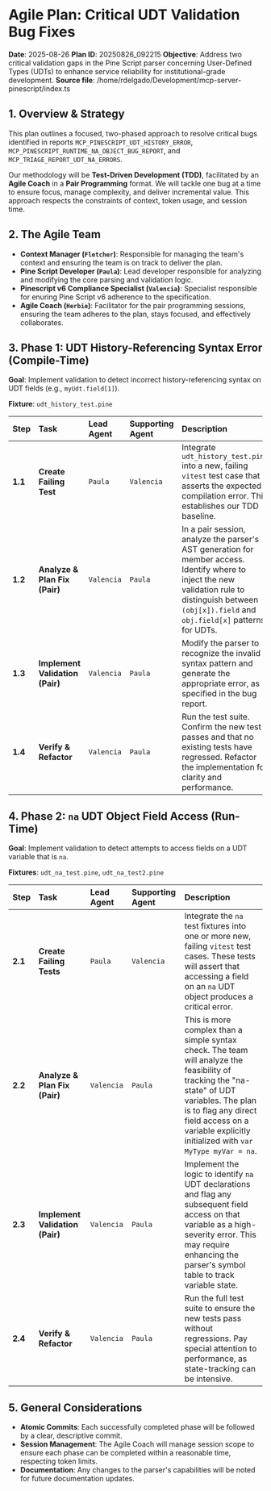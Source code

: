 # Agile Plan: Critical UDT Validation Bug Fixes
**Date**: 2025-08-26
**Plan ID**: 20250826_092215
**Objective**: Address two critical validation gaps in the Pine Script parser concerning User-Defined Types (UDTs) to enhance service reliability for institutional-grade development.
**Source file**: /home/rdelgado/Development/mcp-server-pinescript/index.ts 

## 1. Overview & Strategy

This plan outlines a focused, two-phased approach to resolve critical bugs identified in reports `MCP_PINESCRIPT_UDT_HISTORY_ERROR`, `MCP_PINESCRIPT_RUNTIME_NA_OBJECT_BUG_REPORT`, and `MCP_TRIAGE_REPORT_UDT_NA_ERRORS`.

Our methodology will be **Test-Driven Development (TDD)**, facilitated by an **Agile Coach** in a **Pair Programming** format. We will tackle one bug at a time to ensure focus, manage complexity, and deliver incremental value. This approach respects the constraints of context, token usage, and session time.

## 2. The Agile Team

-   **Context Manager (`Fletcher`)**: Responsible for managing the team's context and ensuring the team is on track to deliver the plan.
-   **Pine Script Developer (`Paula`)**: Lead developer responsible for analyzing and modifying the core parsing and validation logic.
-   **Pinescript v6 Compliance Specialist (`Valencia`)**: Specialist responsible for enuring Pine Script v6 adherence to the specification.
-   **Agile Coach (`Herbie`)**: Facilitator for the pair programming sessions, ensuring the team adheres to the plan, stays focused, and effectively collaborates.

## 3. Phase 1: UDT History-Referencing Syntax Error (Compile-Time)

**Goal**: Implement validation to detect incorrect history-referencing syntax on UDT fields (e.g., `myUdt.field[1]`).

**Fixture**: `udt_history_test.pine`

| Step | Task | Lead Agent | Supporting Agent | Description |
| :--- | :--- | :--- | :--- | :--- |
| **1.1** | **Create Failing Test** | `Paula` | `Valencia` | Integrate `udt_history_test.pine` into a new, failing `vitest` test case that asserts the expected compilation error. This establishes our TDD baseline. |
| **1.2** | **Analyze & Plan Fix (Pair)** | `Valencia` | `Paula` | In a pair session, analyze the parser's AST generation for member access. Identify where to inject the new validation rule to distinguish between `(obj[x]).field` and `obj.field[x]` patterns for UDTs. |
| **1.3** | **Implement Validation (Pair)** | `Valencia` | `Paula` | Modify the parser to recognize the invalid syntax pattern and generate the appropriate error, as specified in the bug report. |
| **1.4** | **Verify & Refactor** | `Valencia` | `Paula` | Run the test suite. Confirm the new test passes and that no existing tests have regressed. Refactor the implementation for clarity and performance. |

## 4. Phase 2: `na` UDT Object Field Access (Run-Time)

**Goal**: Implement validation to detect attempts to access fields on a UDT variable that is `na`.

**Fixtures**: `udt_na_test.pine`, `udt_na_test2.pine`

| Step | Task | Lead Agent | Supporting Agent | Description |
| :--- | :--- | :--- | :--- | :--- |
| **2.1** | **Create Failing Tests** | `Paula` | `Valencia` | Integrate the `na` test fixtures into one or more new, failing `vitest` test cases. These tests will assert that accessing a field on an `na` UDT object produces a critical error. |
| **2.2** | **Analyze & Plan Fix (Pair)** | `Valencia` | `Paula` | This is more complex than a simple syntax check. The team will analyze the feasibility of tracking the "na-state" of UDT variables. The plan is to flag any direct field access on a variable explicitly initialized with `var MyType myVar = na`. |
| **2.3** | **Implement Validation (Pair)** | `Valencia` | `Paula` | Implement the logic to identify `na` UDT declarations and flag any subsequent field access on that variable as a high-severity error. This may require enhancing the parser's symbol table to track variable state. |
| **2.4** | **Verify & Refactor** | `Valencia` | `Paula` | Run the full test suite to ensure the new tests pass without regressions. Pay special attention to performance, as state-tracking can be intensive. |

## 5. General Considerations

-   **Atomic Commits**: Each successfully completed phase will be followed by a clear, descriptive commit.
-   **Session Management**: The Agile Coach will manage session scope to ensure each phase can be completed within a reasonable time, respecting token limits.
-   **Documentation**: Any changes to the parser's capabilities will be noted for future documentation updates.
